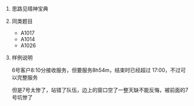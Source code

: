 1.  思路见晴神宝典

2.  同类题目

    *   A1017
    *   A1014
    *   A1026

3.  样例说明

    6号客户8:10分接收服务，但要服务8h54m，结束时已经超过 17:00，不过可以完整服务
    
    但是7号太惨了，站错了队伍，边上的窗口空了一整天缺不能反悔，被前面的7号坑惨了
